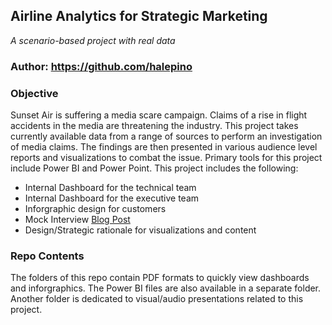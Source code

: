 ## Airline Analytics for Strategic Marketing 
*A scenario-based project with real data*

### Author: https://github.com/halepino

### Objective
Sunset Air is suffering a media scare campaign. Claims of a rise in flight accidents in the media are threatening the industry. This project takes currently available data from a range of sources to perform an investigation of media claims. The findings are then presented in various audience level reports and visualizations to combat the issue. Primary tools for this project include Power BI and Power Point. This project includes the following:  
* Internal Dashboard for the technical team
* Internal Dashboard for the executive team
* Inforgraphic design for customers
* Mock Interview [Blog Post](https://hpfdatalore.wixsite.com/travelnewz/post/read-this-blog-if-you-want-to-live)
* Design/Strategic rationale for visualizations and content

### Repo Contents
The folders of this repo contain PDF formats to quickly view dashboards and inforgraphics. The Power BI files are also available in a separate folder. Another folder is dedicated to visual/audio presentations related to this project.

